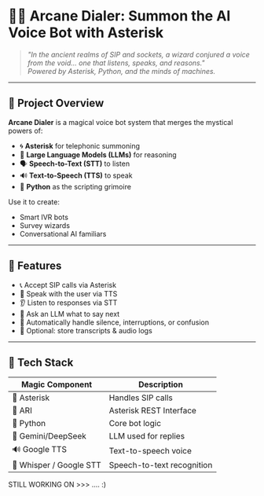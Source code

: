 
# 🧙‍♂️ Arcane Dialer: Summon the AI Voice Bot with Asterisk

> _"In the ancient realms of SIP and sockets, a wizard conjured a voice from the void... one that listens, speaks, and reasons."_  
> _Powered by Asterisk, Python, and the minds of machines._

---

## 🧭 Project Overview

**Arcane Dialer** is a magical voice bot system that merges the mystical powers of:

- 🌀 **Asterisk** for telephonic summoning
- 🧠 **Large Language Models (LLMs)** for reasoning
- 🗣️ **Speech-to-Text (STT)** to listen
- 🔊 **Text-to-Speech (TTS)** to speak
- 🐍 **Python** as the scripting grimoire

Use it to create:
- Smart IVR bots
- Survey wizards
- Conversational AI familiars

---

## 🧪 Features

- 📞 Accept SIP calls via Asterisk
- 🧞 Speak with the user via TTS
- 👂 Listen to responses via STT
- 🧠 Ask an LLM what to say next
- 🧹 Automatically handle silence, interruptions, or confusion
- 💾 Optional: store transcripts & audio logs

---

## 🧩 Tech Stack

| Magic Component    | Description |
|--------------------|-------------|
| 🧙 Asterisk         | Handles SIP calls |
| 🧪 ARI              | Asterisk REST Interface |
| 🐍 Python           | Core bot logic |
| 🧞 Gemini/DeepSeek  | LLM used for replies |
| 🔊 Google TTS       | Text-to-speech voice |
| 🧏 Whisper / Google STT | Speech-to-text recognition |

STILL WORKING ON >>> .... :)
